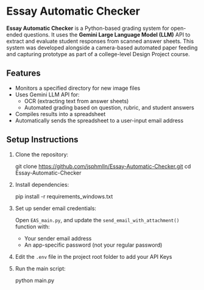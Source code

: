 # Essay Automatic Checker

**Essay Automatic Checker** is a Python-based grading system for open-ended questions. It uses the **Gemini Large Language Model (LLM)** API to extract and evaluate student responses from scanned answer sheets. This system was developed alongside a camera-based automated paper feeding and capturing prototype as part of a college-level Design Project course.

## Features

- Monitors a specified directory for new image files
- Uses Gemini LLM API for:
  - OCR (extracting text from answer sheets)
  - Automated grading based on question, rubric, and student answers
- Compiles results into a spreadsheet
- Automatically sends the spreadsheet to a user-input email address

## Setup Instructions

1. Clone the repository:

   git clone https://github.com/jsphmlln/Essay-Automatic-Checker.git
   cd Essay-Automatic-Checker

2. Install dependencies:

   pip install -r requirements_windows.txt

3. Set up sender email credentials:

   Open `EAS_main.py`, and update the `send_email_with_attachment()` function with:
   - Your sender email address
   - An app-specific password (not your regular password)

4. Edit the `.env` file in the project root folder to add your API Keys

5. Run the main script:

   python main.py
